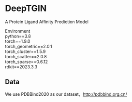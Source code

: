 # DeepTGIN
A Protein Ligand Affinity Prediction Model

Environment  
python==3.8  
torch==1.9.0  
torch_geometric==2.0.1  
torch_cluster==1.5.9  
torch_scatter==2.0.8  
torch_sparse==0.6.12  
rdkit==2023.3.3  
## Data
We use PDBBind2020 as our dataset，http://pdbbind.org.cn/
